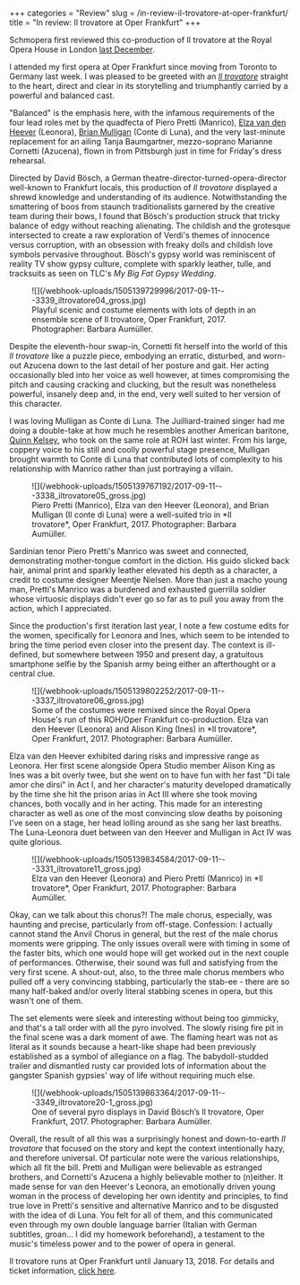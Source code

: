 +++
categories = "Review"
slug = /in-review-il-trovatore-at-oper-frankfurt/
title = "In review: Il trovatore at Oper Frankfurt"
+++

Schmopera first reviewed this co-production of Il trovatore at the Royal Opera House in London [last December](https://www.schmopera.com/in-review-il-trovatore-at-roh/). 

I attended my first opera at Oper Frankfurt since moving from Toronto to Germany last week. I was pleased to be greeted with an [*Il trovatore*](http://www.oper-frankfurt.de/en/season-calendar/il-trovatore/?id_datum=976) straight to the heart, direct and clear in its storytelling and triumphantly carried by a powerful and balanced cast.

"Balanced" is the emphasis here, with the infamous requirements of the four lead roles met by the quadfecta of Piero Pretti (Manrico), [Elza van den Heever](/scene/people/elza-van-den-heever/) (Leonora), [Brian Mulligan](/scene/people/brian-mulligan/) (Conte di Luna), and the very last-minute replacement for an ailing Tanja Baumgartner, mezzo-soprano Marianne Cornetti (Azucena), flown in from Pittsburgh just in time for Friday's dress rehearsal. 

Directed by David Bösch, a German theatre-director-turned-opera-director well-known to Frankfurt locals, this production of *Il trovatore* displayed a shrewd knowledge and understanding of its audience. Notwithstanding the smattering of boos from staunch traditionalists garnered by the creative team during their bows, I found that Bösch's production struck that tricky balance of edgy without reaching alienating. The childish and the grotesque intersected to create a raw exploration of Verdi's themes of innocence versus corruption, with an obsession with freaky dolls and childish love symbols pervasive throughout. Bösch's gypsy world was reminiscent of reality TV show gypsy culture, complete with sparkly leather, tulle, and tracksuits as seen on TLC's *My Big Fat Gypsy Wedding*.

<figure data-type="image">
![](/webhook-uploads/1505139729996/2017-09-11---3339_iltrovatore04_gross.jpg)
<figcaption>Playful scenic and costume elements with lots of depth in an ensemble scene of Il trovatore, Oper Frankfurt, 2017. Photographer: Barbara Aumüller.</figcaption>
</figure>

Despite the eleventh-hour swap-in, Cornetti fit herself into the world of this *Il trovatore* like a puzzle piece, embodying an erratic, disturbed, and worn-out Azucena down to the last detail of her posture and gait. Her acting occasionally bled into her voice as well however, at times compromising the pitch and causing cracking and clucking, but the result was nonetheless powerful, insanely deep and, in the end, very well suited to her version of this character.

I was loving Mulligan as Conte di Luna. The Juilliard-trained singer had me doing a double-take at how much he resembles another American baritone, [Quinn Kelsey](/scene/people/quinn-kelsey/), who took on the same role at ROH last winter. From his large, coppery voice to his still and coolly powerful stage presence, Mulligan brought warmth to Conte di Luna that contributed lots of complexity to his relationship with Manrico rather than just portraying a villain.

<figure data-type="image">
![](/webhook-uploads/1505139767192/2017-09-11---3338_iltrovatore05_gross.jpg)
<figcaption>Piero Pretti (Manrico), Elza van den Heever (Leonora), and Brian Mulligan (Il conte di Luna) were a well-suited trio in *Il trovatore*, Oper Frankfurt, 2017. Photographer: Barbara Aumüller.</figcaption>
</figure>

Sardinian tenor Piero Pretti's Manrico was sweet and connected, demonstrating mother-tongue comfort in the diction. His guido slicked back hair, animal print and sparkly leather elevated his depth as a character, a credit to costume designer Meentje Nielsen. More than just a macho young man, Pretti's Manrico was a burdened and exhausted guerrilla soldier whose virtuosic displays didn't ever go so far as to pull you away from the action, which I appreciated.

Since the production's first iteration last year, I note a few costume edits for the women, specifically for Leonora and Ines, which seem to be intended to bring the time period even closer into the present day. The context is ill-defined, but somewhere between 1950 and present day, a gratuitous smartphone selfie by the Spanish army being either an afterthought or a central clue. 

<figure data-type="image">
![](/webhook-uploads/1505139802252/2017-09-11---3337_iltrovatore06_gross.jpg)
<figcaption>Some of the costumes were remixed since the Royal Opera House's run of this ROH/Oper Frankfurt co-production. Elza van den Heever (Leonora) and Alison King (Ines) in *Il trovatore*, Oper Frankfurt, 2017. Photographer: Barbara Aumüller.</figcaption>
</figure>

Elza van den Heever exhibited daring risks and impressive range as Leonora. Her first scene alongside Opera Studio member Alison King as Ines was a bit overly twee, but she went on to have fun with her fast "Di tale amor che dirsi" in Act I, and her character's maturity developed dramatically by the time she hit the prison arias in Act III where she took moving chances, both vocally and in her acting. This made for an interesting character as well as one of the most convincing slow deaths by poisoning I've seen on a stage, her head lolling around as she sang her last breaths. The Luna-Leonora duet between van den Heever and Mulligan in Act IV was quite glorious.

<figure data-type="image">
![](/webhook-uploads/1505139834584/2017-09-11---3331_iltrovatore11_gross.jpg)
<figcaption>Elza van den Heever (Leonora) and Piero Pretti (Manrico) in *Il trovatore*, Oper Frankfurt, 2017. Photographer: Barbara Aumüller.</figcaption>
</figure>

Okay, can we talk about this chorus?! The male chorus, especially, was haunting and precise, particularly from off-stage. Confession: I actually cannot stand the Anvil Chorus in general, but the rest of the male chorus moments were gripping. The only issues overall were with timing in some of the faster bits, which one would hope will get worked out in the next couple of performances. Otherwise, their sound was full and satisfying from the very first scene. A shout-out, also, to the three male chorus members who pulled off a very convincing stabbing, particularly the stab-ee - there are so many half-baked and/or overly literal stabbing scenes in opera, but this wasn't one of them.

The set elements were sleek and interesting without being too gimmicky, and that's a tall order with all the pyro involved. The slowly rising fire pit in the final scene was a dark moment of awe. The flaming heart was not as literal as it sounds because a heart-like shape had been previously established as a symbol of allegiance on a flag. The babydoll-studded trailer and dismantled rusty car provided lots of information about the gangster Spanish gypsies' way of life without requiring much else. 

<figure data-type="image">
![](/webhook-uploads/1505139863364/2017-09-11---3349_iltrovatore20-1_gross.jpg)
<figcaption>One of several pyro displays in David Bösch’s Il trovatore, Oper Frankfurt, 2017. Photographer: Barbara Aumüller.</figcaption>
</figure>

Overall, the result of all this was a surprisingly honest and down-to-earth *Il trovatore* that focused on the story and kept the context intentionally hazy, and therefore universal. Of particular note were the various relationships, which all fit the bill. Pretti and Mulligan were believable as estranged brothers, and Cornetti's Azucena a highly believable mother to (n)either. It made sense for van den Heever's Leonora, an emotionally driven young woman in the process of developing her own identity and principles, to find true love in Pretti's sensitive and alternative Manrico and to be disgusted with the idea of di Luna. You felt for all of them, and this communicated even through my own double language barrier (Italian with German subtitles, groan... I did my homework beforehand), a testament to the music's timeless power and to the power of opera in general.

Il trovatore runs at Oper Frankfurt until January 13, 2018. For details and ticket information, [click here](http://www.oper-frankfurt.de/en/season-calendar/il-trovatore/?id_datum=976).
